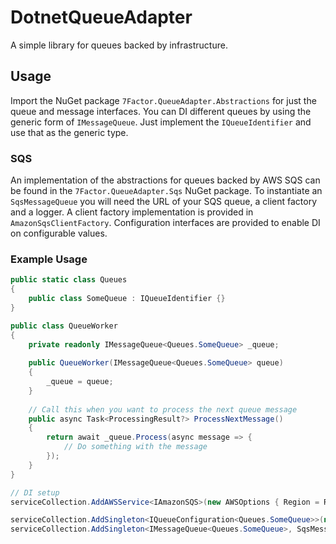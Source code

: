 # DotnetQueueAdapter

A simple library for queues backed by infrastructure.

## Usage

Import the NuGet package `7Factor.QueueAdapter.Abstractions` for just the queue and message interfaces. You can DI different
queues by using the generic form of `IMessageQueue`. Just implement the `IQueueIdentifier` and use that as the generic type.

### SQS

An implementation of the abstractions for queues backed by AWS SQS can be found in the `7Factor.QueueAdapter.Sqs` NuGet package.
To instantiate an `SqsMessageQueue` you will need the URL of your SQS queue, a client factory and a logger. A client factory
implementation is provided in `AmazonSqsClientFactory`. Configuration interfaces are provided to enable DI on configurable
values.


### Example Usage

```c#
public static class Queues
{
    public class SomeQueue : IQueueIdentifier {}
}

public class QueueWorker
{
    private readonly IMessageQueue<Queues.SomeQueue> _queue;
    
    public QueueWorker(IMessageQueue<Queues.SomeQueue> queue)
    {
        _queue = queue;
    }
    
    // Call this when you want to process the next queue message
    public async Task<ProcessingResult?> ProcessNextMessage()
    {
        return await _queue.Process(async message => {
            // Do something with the message
        });
    }
}

// DI setup
serviceCollection.AddAWSService<IAmazonSQS>(new AWSOptions { Region = RegionEndpoint.GetBySystemName("us-east-1") });

serviceCollection.AddSingleton<IQueueConfiguration<Queues.SomeQueue>>(new QueueConfiguration<Queues.SomeQueue> { Url = "https://the.url" });
serviceCollection.AddSingleton<IMessageQueue<Queues.SomeQueue>, SqsMessageQueue<Queues.SomeQueue>>();
```
